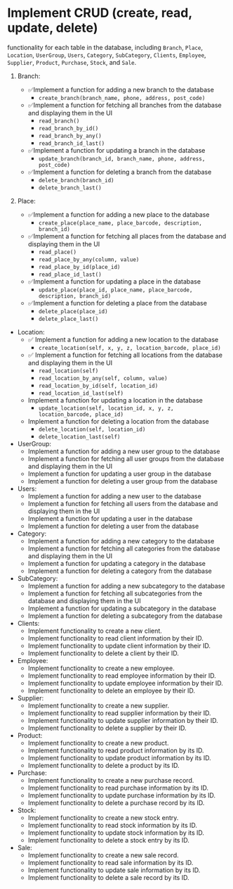 # Implement **CRUD** (create, read, update, delete) 
functionality for each table in the database, including `Branch`, `Place`, `Location`, `UserGroup`, `Users`, `Category`, `SubCategory`, `Clients`, `Employee`, `Supplier`, `Product`, `Purchase`, `Stock`, and `Sale`.

1. Branch:
   * ✅Implement a function for adding a new branch to the database
        * `create_branch(branch_name, phone, address, post_code)`
   * ✅Implement a function for fetching all branches from the database and displaying them in the UI
        * `read_branch()`
        * `read_branch_by_id()`
        * `read_branch_by_any()`
        * `read_branch_id_last()`
   * ✅Implement a function for updating a branch in the database
        * `update_branch(branch_id, branch_name, phone, address, post_code)`
   * ✅Implement a function for deleting a branch from the database
        * `delete_branch(branch_id)`
        * `delete_branch_last()`

        
2. Place:
   * ✅Implement a function for adding a new place to the database
        * `create_place(place_name, place_barcode, description, branch_id)`
   * ✅Implement a function for fetching all places from the database and displaying them in the UI
        * `read_place()`
        * `read_place_by_any(column, value)`
        * `read_place_by_id(place_id)`
        * `read_place_id_last()`
   * ✅Implement a function for updating a place in the database
        * `update_place(place_id, place_name, place_barcode, description, branch_id)`
   * ✅Implement a function for deleting a place from the database
        * `delete_place(place_id)`
        * `delete_place_last()`

 * Location:
   * ✅ Implement a function for adding a new location to the database
        * `create_location(self, x, y, z, location_barcode, place_id)`
   * ✅ Implement a function for fetching all locations from the database and displaying them in the UI
        * `read_location(self)`
        * `read_location_by_any(self, column, value)`
        * `read_location_by_id(self, location_id)`
        * `read_location_id_last(self)`
   * Implement a function for updating a location in the database
        * `update_location(self, location_id, x, y, z, location_barcode, place_id)`
   * Implement a function for deleting a location from the database
        * `delete_location(self, location_id)`
        * `delete_location_last(self)`
 * UserGroup:
   * Implement a function for adding a new user group to the database
   * Implement a function for fetching all user groups from the database and displaying them in the UI
   * Implement a function for updating a user group in the database
   * Implement a function for deleting a user group from the database
 * Users:
   * Implement a function for adding a new user to the database
   * Implement a function for fetching all users from the database and displaying them in the UI
   * Implement a function for updating a user in the database
   * Implement a function for deleting a user from the database
 * Category:
   * Implement a function for adding a new category to the database
   * Implement a function for fetching all categories from the database and displaying them in the UI
   * Implement a function for updating a category in the database
   * Implement a function for deleting a category from the database
 * SubCategory:
   * Implement a function for adding a new subcategory to the database
   * Implement a function for fetching all subcategories from the database and displaying them in the UI
   * Implement a function for updating a subcategory in the database
   * Implement a function for deleting a subcategory from the database
 * Clients:
   * Implement functionality to create a new client.
   * Implement functionality to read client information by their ID.
   * Implement functionality to update client information by their ID.
   * Implement functionality to delete a client by their ID.
 * Employee:
   * Implement functionality to create a new employee.
   * Implement functionality to read employee information by their ID.
   * Implement functionality to update employee information by their ID.
   * Implement functionality to delete an employee by their ID.
 * Supplier:
   * Implement functionality to create a new supplier.
   * Implement functionality to read supplier information by their ID.
   * Implement functionality to update supplier information by their ID.
   * Implement functionality to delete a supplier by their ID.
 * Product:
   * Implement functionality to create a new product.
   * Implement functionality to read product information by its ID.
   * Implement functionality to update product information by its ID.
   * Implement functionality to delete a product by its ID.
 * Purchase:
   * Implement functionality to create a new purchase record.
   * Implement functionality to read purchase information by its ID.
   * Implement functionality to update purchase information by its ID.
   * Implement functionality to delete a purchase record by its ID.
 * Stock:
   * Implement functionality to create a new stock entry.
   * Implement functionality to read stock information by its ID.
   * Implement functionality to update stock information by its ID.
   * Implement functionality to delete a stock entry by its ID.
 * Sale:
   * Implement functionality to create a new sale record.
   * Implement functionality to read sale information by its ID.
   * Implement functionality to update sale information by its ID.
   * Implement functionality to delete a sale record by its ID.
